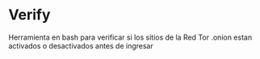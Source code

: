 # Verify
Herramienta en bash para verificar si los sitios de la Red Tor .onion estan activados o desactivados antes de ingresar
